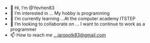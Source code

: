 - 👋 Hi, I’m @Yevhen83
- 👀 I’m interested in ... My hobby is programming
- 🌱 I’m currently learning ...At the computer academy ITSTEP
- 💞️ I’m looking to collaborate on ... I want to continue to work as a programmer
- 📫 How to reach me ...jaropolk83@gmail.com

<!---
Yevhen83/Yevhen83 is a ✨ special ✨ repository because its `README.md` (this file) appears on your GitHub profile.
You can click the Preview link to take a look at your changes.
--->
